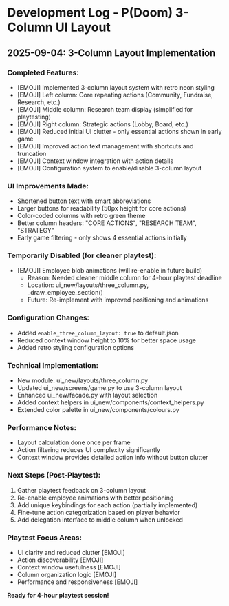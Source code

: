 # Development Log - P(Doom) 3-Column UI Layout

## 2025-09-04: 3-Column Layout Implementation

### Completed Features:
- [EMOJI] Implemented 3-column layout system with retro neon styling
- [EMOJI] Left column: Core repeating actions (Community, Fundraise, Research, etc.)
- [EMOJI] Middle column: Research team display (simplified for playtesting)
- [EMOJI] Right column: Strategic actions (Lobby, Board, etc.)
- [EMOJI] Reduced initial UI clutter - only essential actions shown in early game
- [EMOJI] Improved action text management with shortcuts and truncation
- [EMOJI] Context window integration with action details
- [EMOJI] Configuration system to enable/disable 3-column layout

### UI Improvements Made:
- Shortened button text with smart abbreviations
- Larger buttons for readability (50px height for core actions)
- Color-coded columns with retro green theme
- Better column headers: "CORE ACTIONS", "RESEARCH TEAM", "STRATEGY"
- Early game filtering - only shows 4 essential actions initially

### Temporarily Disabled (for cleaner playtest):
- [EMOJI] Employee blob animations (will re-enable in future build)
  - Reason: Needed cleaner middle column for 4-hour playtest deadline
  - Location: ui_new/layouts/three_column.py, _draw_employee_section()
  - Future: Re-implement with improved positioning and animations

### Configuration Changes:
- Added `enable_three_column_layout: true` to default.json
- Reduced context window height to 10% for better space usage
- Added retro styling configuration options

### Technical Implementation:
- New module: ui_new/layouts/three_column.py
- Updated ui_new/screens/game.py to use 3-column layout
- Enhanced ui_new/facade.py with layout selection
- Added context helpers in ui_new/components/context_helpers.py
- Extended color palette in ui_new/components/colours.py

### Performance Notes:
- Layout calculation done once per frame
- Action filtering reduces UI complexity significantly
- Context window provides detailed action info without button clutter

### Next Steps (Post-Playtest):
1. Gather playtest feedback on 3-column layout
2. Re-enable employee animations with better positioning
3. Add unique keybindings for each action (partially implemented)
4. Fine-tune action categorization based on player behavior
5. Add delegation interface to middle column when unlocked

### Playtest Focus Areas:
- UI clarity and reduced clutter [EMOJI]
- Action discoverability [EMOJI]  
- Context window usefulness [EMOJI]
- Column organization logic [EMOJI]
- Performance and responsiveness [EMOJI]

**Ready for 4-hour playtest session!**
